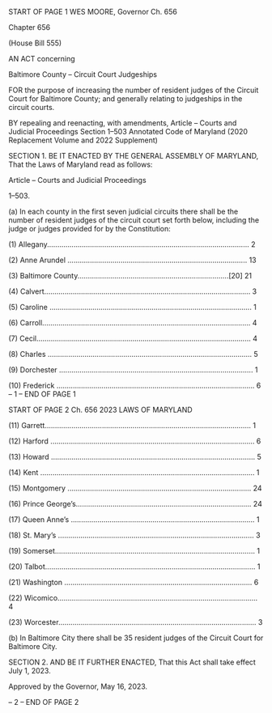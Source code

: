 START OF PAGE 1
WES MOORE, Governor Ch. 656

Chapter 656

(House Bill 555)

AN ACT concerning

Baltimore County – Circuit Court Judgeships

FOR the purpose of increasing the number of resident judges of the Circuit Court for
Baltimore County; and generally relating to judgeships in the circuit courts.

BY repealing and reenacting, with amendments,
Article – Courts and Judicial Proceedings
Section 1–503
Annotated Code of Maryland
(2020 Replacement Volume and 2022 Supplement)

SECTION 1. BE IT ENACTED BY THE GENERAL ASSEMBLY OF MARYLAND,
That the Laws of Maryland read as follows:

Article – Courts and Judicial Proceedings

1–503.

(a) In each county in the first seven judicial circuits there shall be the number of
resident judges of the circuit court set forth below, including the judge or judges provided
for by the Constitution:

(1) Allegany................................................................................................... 2

(2) Anne Arundel ........................................................................................ 13

(3) Baltimore County..........................................................................[20] 21

(4) Calvert..................................................................................................... 3

(5) Caroline ................................................................................................... 1

(6) Carroll...................................................................................................... 4

(7) Cecil......................................................................................................... 4

(8) Charles .................................................................................................... 5

(9) Dorchester ............................................................................................... 1

(10) Frederick ................................................................................................. 6
– 1 –
END OF PAGE 1

START OF PAGE 2
Ch. 656 2023 LAWS OF MARYLAND

(11) Garrett..................................................................................................... 1

(12) Harford .................................................................................................... 6

(13) Howard .................................................................................................... 5

(14) Kent ......................................................................................................... 1

(15) Montgomery .......................................................................................... 24

(16) Prince George’s...................................................................................... 24

(17) Queen Anne’s .......................................................................................... 1

(18) St. Mary’s ................................................................................................ 3

(19) Somerset.................................................................................................. 1

(20) Talbot....................................................................................................... 1

(21) Washington ............................................................................................ 6

(22) Wicomico.................................................................................................. 4

(23) Worcester................................................................................................. 3

(b) In Baltimore City there shall be 35 resident judges of the Circuit Court for
Baltimore City.

SECTION 2. AND BE IT FURTHER ENACTED, That this Act shall take effect July
1, 2023.

Approved by the Governor, May 16, 2023.

– 2 –
END OF PAGE 2